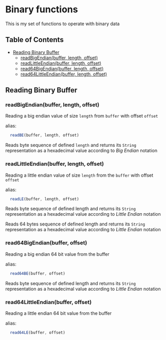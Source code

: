 # Binary functions

This is my set of functions to operate with binary data

## Table of Contents
- [Reading Binary Buffer](#reading)
  - [readBigEndian(buffer, length, offset)](#readBigEndian)
  - [readLittleEndian(buffer, length, offset)](#readBigEndian)
  - [read64BigEndian(buffer, length, offset)](#readBigEndian)
  - [read64LittleEndian(buffer, length, offset)](#readBigEndian)

<a name="reading"></a>
## Reading Binary Buffer

<a name="readBigEndian"></a>
### readBigEndian(buffer, length, offset)

Reading a big endian value of size ```length``` from ```buffer``` with offset ```offset```

alias:
```JavaScript
  readBE(buffer, length, offset)
```  

Reads byte sequence of defined ```length``` and returns its ```String``` representation as a hexadecimal value according to _Big Endian_ notation

### readLittleEndian(buffer, length, offset)

Reading a little endian value of size ```length``` from the ```buffer``` with offset ```offset```

alias:
```JavaScript
  readLE(buffer, length, offset)
```  

Reads byte sequence of defined length and returns its ```String``` representation as a hexadecimal value  according to _Little Endian_ notation

Reads 64 bytes sequence of defined length and returns its ```String``` representation as a hexadecimal value  according to _Little Endian_ notation

### read64BigEndian(buffer, offset)

Reading a big endian 64 bit value from the buffer

alias:
```JavaScript
  read64BE(buffer, offset)
```  

  Reads byte sequence of defined length and returns its ```String``` representation as a hexadecimal value  according to _Little Endian_ notation

### read64LittleEndian(buffer, offset)

Reading a little endian 64 bit value from the buffer

alias:
```JavaScript
  read64LE(buffer, offset)
```  

